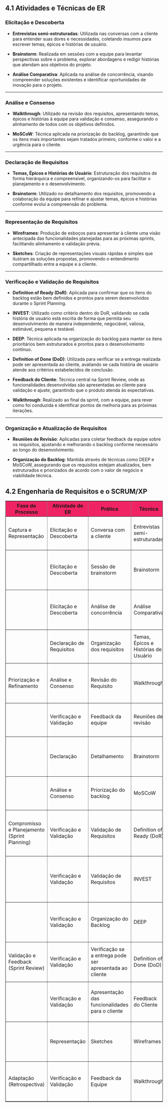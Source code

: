 ## **4.1 Atividades e Técnicas de ER**
### Elicitação e Descoberta

- **Entrevistas semi-estruturadas**: Utilizada nas conversas com a cliente para entender suas dores e necessidades, coletando insumos para escrever temas, épicos e histórias de usuário.

- **Brainstorm**: Realizada em sessões com a equipe para levantar perspectivas sobre o problema, explorar abordagens e redigir histórias que atendam aos objetivos do projeto.

- **Análise Comparativa**: Aplicada na análise de concorrência, visando compreender soluções existentes e identificar oportunidades de inovação para o projeto.

---

### Análise e Consenso

- **Walkthrough**: Utilizado na revisão dos requisitos, apresentando temas, épicos e histórias à equipe para validação e consenso, assegurando o alinhamento de todos com os objetivos definidos.

- **MoSCoW**: Técnica aplicada na priorização do backlog, garantindo que os itens mais importantes sejam tratados primeiro, conforme o valor e a urgência para o cliente.

---

### Declaração de Requisitos

- **Temas, Épicos e Histórias de Usuário**: Estruturação dos requisitos de forma hierárquica e compreensível, organizando-os para facilitar o planejamento e o desenvolvimento.

- **Brainstorm**: Utilizado no detalhamento dos requisitos, promovendo a colaboração da equipe para refinar e ajustar temas, épicos e histórias conforme evolui a compreensão do problema.

---

### Representação de Requisitos

- **Wireframes**: Produção de esboços para apresentar à cliente uma visão antecipada das funcionalidades planejadas para as próximas sprints, facilitando alinhamento e validação prévia.

- **Sketches**: Criação de representações visuais rápidas e simples que ilustram as soluções propostas, promovendo o entendimento compartilhado entre a equipe e a cliente.

---

### Verificação e Validação de Requisitos

- **Definition of Ready (DoR)**: Aplicada para confirmar que os itens do backlog estão bem definidos e prontos para serem desenvolvidos durante o Sprint Planning.

- **INVEST**: Utilizado como critério dentro do DoR, validando se cada história de usuário está escrita de forma que permita seu desenvolvimento de maneira independente, negociável, valiosa, estimável, pequena e testável.

- **DEEP**: Técnica aplicada na organização do backlog para manter os itens prioritários bem estruturados e prontos para o desenvolvimento contínuo.

- **Definition of Done (DoD)**: Utilizada para verificar se a entrega realizada pode ser apresentada ao cliente, avaliando se cada história de usuário atende aos critérios estabelecidos de conclusão.

- **Feedback do Cliente**: Técnica central na Sprint Review, onde as funcionalidades desenvolvidas são apresentadas ao cliente para validação e ajuste, garantindo que o produto atenda às expectativas.

- **Walkthrough**: Realizado ao final da sprint, com a equipe, para rever como foi conduzida e identificar pontos de melhoria para as próximas iterações.

---

### Organização e Atualização de Requisitos

- **Reuniões de Revisão**: Aplicadas para coletar feedback da equipe sobre os requisitos, ajustando e melhorando o backlog conforme necessário ao longo do desenvolvimento.

- **Organização do Backlog**: Mantida através de técnicas como DEEP e MoSCoW, assegurando que os requisitos estejam atualizados, bem estruturados e priorizados de acordo com o valor de negócio e viabilidade técnica.


## **4.2 Engenharia de Requisitos e o SCRUM/XP**

<table border="1">
  <thead style="background-color: #F02464;">
    <tr>
      <th><strong>Fase do Processo</strong></th>
      <th><strong>Atividade de ER</strong></th>
      <th><strong>Prática</strong></th>
      <th><strong>Técnica</strong></th>
      <th><strong>Resultado Esperado</strong></th>
    </tr>
  </thead>
  <tbody>
    <tr>
      <td>Captura e Representação</td>
      <td>Elicitação e Descoberta</td>
      <td>Conversa com a cliente</td>
      <td>Entrevistas semi-estruturadas</td>
      <td>Entender a dor da cliente e capturar necessidades direto da fonte</td>
    </tr>
    <tr>
      <td></td>
      <td>Elicitação e Descoberta</td>
      <td>Sessão de brainstorm</td>
      <td>Brainstorm</td>
      <td>Levantar perspectivas da equipe sobre o problema e explorar abordagens</td>
    </tr>
    <tr>
      <td></td>
      <td>Elicitação e Descoberta</td>
      <td>Análise de concorrência</td>
      <td>Análise Comparativa</td>
      <td>Compreender soluções existentes e identificar oportunidades de inovação</td>
    </tr>
    <tr>
      <td></td>
      <td>Declaração de Requisitos</td>
      <td>Organização dos requisitos</td>
      <td>Temas, Épicos e Histórias de Usuário</td>
      <td>Estruturar os requisitos de forma hierárquica e compreensível</td>
    </tr>
    <tr>
      <td>Priorização e Refinamento</td>
      <td>Análise e Consenso</td>
      <td>Revisão do Requisito</td>
      <td>Walkthrough</td>
      <td>Apresentar temas, épicos e histórias à equipe para validação e consenso</td>
    </tr>
    <tr>
      <td></td>
      <td>Verificação e Validação</td>
      <td>Feedback da equipe</td>
      <td>Reuniões de revisão</td>
      <td>Melhorar e ajustar o backlog com base no feedback</td>
    </tr>
    <tr>
      <td></td>
      <td>Declaração</td>
      <td>Detalhamento</td>
      <td>Brainstorm</td>
      <td>Refinar e ajustar temas, épicos e histórias, conforme a evolução da compreensão</td>
    </tr>
    <tr>
      <td></td>
      <td>Análise e Consenso</td>
      <td>Priorização do backlog</td>
      <td>MoSCoW</td>
      <td>Garantir que os itens mais importantes sejam tratados primeiro</td>
    </tr>
    <tr>
      <td>Compromisso e Planejamento (Sprint Planning)</td>
      <td>Verificação e Validação</td>
      <td>Validação de Requisitos</td>
      <td>Definition of Ready (DoR)</td>
      <td>Confirmar que os itens do backlog estão bem definidos e prontos para serem desenvolvidos</td>
    </tr>
    <tr>
      <td></td>
      <td>Verificação e Validação</td>
      <td>Validação de Requisitos</td>
      <td>INVEST</td>
      <td>INVEST será um dos itens do DoR, validar se a US está escrita de uma forma que permita o desenvolvimento</td>
    </tr>
    <tr>
      <td></td>
      <td>Verificação e Validação</td>
      <td>Organização do Backlog</td>
      <td>DEEP</td>
      <td>Manter os itens prioritários do backlog em um formato que permite desenvolvimento</td>
    </tr>
    <tr>
      <td>Validação e Feedback (Sprint Review)</td>
      <td>Verificação e Validação</td>
      <td>Verificação se a entrega pode ser apresentada ao cliente</td>
      <td>Definition of Done (DoD)</td>
      <td>Avalia se aquela US que foi desenvolvida pode ser apresentada para o cliente</td>
    </tr>
    <tr>
      <td></td>
      <td>Verificação e Validação</td>
      <td>Apresentação das funcionalidades para o cliente</td>
      <td>Feedback do Cliente</td>
      <td>Apresentar o que foi desenvolvido na sprint para validação do cliente</td>
    </tr>
    <tr>
      <td></td>
      <td>Representação</td>
      <td>Sketches</td>
      <td>Wireframes</td>
      <td>Apresentar para a cliente um esboço da próxima sprint sempre que possível</td>
    </tr>
    <tr>
      <td>Adaptação (Retrospectiva)</td>
      <td>Verificação e Validação</td>
      <td>Feedback da Equipe</td>
      <td>Walkthrough</td>
      <td>Rever como lidamos com a sprint para identificar pontos de melhoria</td>
    </tr>
  </tbody>
</table>